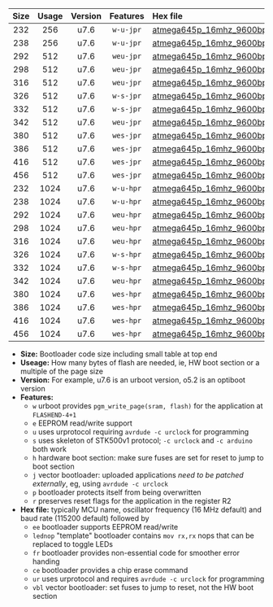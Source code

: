 |Size|Usage|Version|Features|Hex file|
|:-:|:-:|:-:|:-:|:--|
|232|256|u7.6|`w-u-jpr`|[atmega645p_16mhz_9600bps_ur_vbl.hex](https://raw.githubusercontent.com/stefanrueger/urboot/main//atmega645p_16mhz_9600bps_ur_vbl.hex)|
|238|256|u7.6|`w-u-jpr`|[atmega645p_16mhz_9600bps_lednop_ur_vbl.hex](https://raw.githubusercontent.com/stefanrueger/urboot/main//atmega645p_16mhz_9600bps_lednop_ur_vbl.hex)|
|292|512|u7.6|`weu-jpr`|[atmega645p_16mhz_9600bps_ee_ur_vbl.hex](https://raw.githubusercontent.com/stefanrueger/urboot/main//atmega645p_16mhz_9600bps_ee_ur_vbl.hex)|
|298|512|u7.6|`weu-jpr`|[atmega645p_16mhz_9600bps_ee_lednop_ur_vbl.hex](https://raw.githubusercontent.com/stefanrueger/urboot/main//atmega645p_16mhz_9600bps_ee_lednop_ur_vbl.hex)|
|316|512|u7.6|`weu-jpr`|[atmega645p_16mhz_9600bps_ee_lednop_fr_ur_vbl.hex](https://raw.githubusercontent.com/stefanrueger/urboot/main//atmega645p_16mhz_9600bps_ee_lednop_fr_ur_vbl.hex)|
|326|512|u7.6|`w-s-jpr`|[atmega645p_16mhz_9600bps_vbl.hex](https://raw.githubusercontent.com/stefanrueger/urboot/main//atmega645p_16mhz_9600bps_vbl.hex)|
|332|512|u7.6|`w-s-jpr`|[atmega645p_16mhz_9600bps_lednop_vbl.hex](https://raw.githubusercontent.com/stefanrueger/urboot/main//atmega645p_16mhz_9600bps_lednop_vbl.hex)|
|342|512|u7.6|`weu-jpr`|[atmega645p_16mhz_9600bps_ee_lednop_fr_ce_ur_vbl.hex](https://raw.githubusercontent.com/stefanrueger/urboot/main//atmega645p_16mhz_9600bps_ee_lednop_fr_ce_ur_vbl.hex)|
|380|512|u7.6|`wes-jpr`|[atmega645p_16mhz_9600bps_ee_vbl.hex](https://raw.githubusercontent.com/stefanrueger/urboot/main//atmega645p_16mhz_9600bps_ee_vbl.hex)|
|386|512|u7.6|`wes-jpr`|[atmega645p_16mhz_9600bps_ee_lednop_vbl.hex](https://raw.githubusercontent.com/stefanrueger/urboot/main//atmega645p_16mhz_9600bps_ee_lednop_vbl.hex)|
|416|512|u7.6|`wes-jpr`|[atmega645p_16mhz_9600bps_ee_lednop_fr_vbl.hex](https://raw.githubusercontent.com/stefanrueger/urboot/main//atmega645p_16mhz_9600bps_ee_lednop_fr_vbl.hex)|
|456|512|u7.6|`wes-jpr`|[atmega645p_16mhz_9600bps_ee_lednop_fr_ce_vbl.hex](https://raw.githubusercontent.com/stefanrueger/urboot/main//atmega645p_16mhz_9600bps_ee_lednop_fr_ce_vbl.hex)|
|232|1024|u7.6|`w-u-hpr`|[atmega645p_16mhz_9600bps_ur.hex](https://raw.githubusercontent.com/stefanrueger/urboot/main//atmega645p_16mhz_9600bps_ur.hex)|
|238|1024|u7.6|`w-u-hpr`|[atmega645p_16mhz_9600bps_lednop_ur.hex](https://raw.githubusercontent.com/stefanrueger/urboot/main//atmega645p_16mhz_9600bps_lednop_ur.hex)|
|292|1024|u7.6|`weu-hpr`|[atmega645p_16mhz_9600bps_ee_ur.hex](https://raw.githubusercontent.com/stefanrueger/urboot/main//atmega645p_16mhz_9600bps_ee_ur.hex)|
|298|1024|u7.6|`weu-hpr`|[atmega645p_16mhz_9600bps_ee_lednop_ur.hex](https://raw.githubusercontent.com/stefanrueger/urboot/main//atmega645p_16mhz_9600bps_ee_lednop_ur.hex)|
|316|1024|u7.6|`weu-hpr`|[atmega645p_16mhz_9600bps_ee_lednop_fr_ur.hex](https://raw.githubusercontent.com/stefanrueger/urboot/main//atmega645p_16mhz_9600bps_ee_lednop_fr_ur.hex)|
|326|1024|u7.6|`w-s-hpr`|[atmega645p_16mhz_9600bps.hex](https://raw.githubusercontent.com/stefanrueger/urboot/main//atmega645p_16mhz_9600bps.hex)|
|332|1024|u7.6|`w-s-hpr`|[atmega645p_16mhz_9600bps_lednop.hex](https://raw.githubusercontent.com/stefanrueger/urboot/main//atmega645p_16mhz_9600bps_lednop.hex)|
|342|1024|u7.6|`weu-hpr`|[atmega645p_16mhz_9600bps_ee_lednop_fr_ce_ur.hex](https://raw.githubusercontent.com/stefanrueger/urboot/main//atmega645p_16mhz_9600bps_ee_lednop_fr_ce_ur.hex)|
|380|1024|u7.6|`wes-hpr`|[atmega645p_16mhz_9600bps_ee.hex](https://raw.githubusercontent.com/stefanrueger/urboot/main//atmega645p_16mhz_9600bps_ee.hex)|
|386|1024|u7.6|`wes-hpr`|[atmega645p_16mhz_9600bps_ee_lednop.hex](https://raw.githubusercontent.com/stefanrueger/urboot/main//atmega645p_16mhz_9600bps_ee_lednop.hex)|
|416|1024|u7.6|`wes-hpr`|[atmega645p_16mhz_9600bps_ee_lednop_fr.hex](https://raw.githubusercontent.com/stefanrueger/urboot/main//atmega645p_16mhz_9600bps_ee_lednop_fr.hex)|
|456|1024|u7.6|`wes-hpr`|[atmega645p_16mhz_9600bps_ee_lednop_fr_ce.hex](https://raw.githubusercontent.com/stefanrueger/urboot/main//atmega645p_16mhz_9600bps_ee_lednop_fr_ce.hex)|

- **Size:** Bootloader code size including small table at top end
- **Useage:** How many bytes of flash are needed, ie, HW boot section or a multiple of the page size
- **Version:** For example, u7.6 is an urboot version, o5.2 is an optiboot version
- **Features:**
  + `w` urboot provides `pgm_write_page(sram, flash)` for the application at `FLASHEND-4+1`
  + `e` EEPROM read/write support
  + `u` uses urprotocol requiring `avrdude -c urclock` for programming
  + `s` uses skeleton of STK500v1 protocol; `-c urclock` and `-c arduino` both work
  + `h` hardware boot section: make sure fuses are set for reset to jump to boot section
  + `j` vector bootloader: uploaded applications *need to be patched externally*, eg, using `avrdude -c urclock`
  + `p` bootloader protects itself from being overwritten
  + `r` preserves reset flags for the application in the register R2
- **Hex file:** typically MCU name, oscillator frequency (16 MHz default) and baud rate (115200 default) followed by
  + `ee` bootloader supports EEPROM read/write
  + `lednop` "template" bootloader contains `mov rx,rx` nops that can be replaced to toggle LEDs
  + `fr` bootloader provides non-essential code for smoother error handing
  + `ce` bootloader provides a chip erase command
  + `ur` uses urprotocol and requires `avrdude -c urclock` for programming
  + `vbl` vector bootloader: set fuses to jump to reset, not the HW boot section
